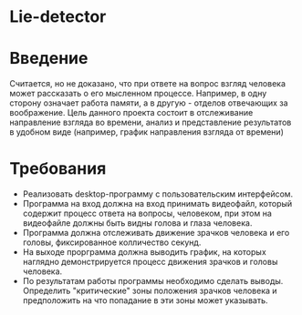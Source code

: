 # Lie-detector

# Введение 
Считается, но не доказано, что при ответе на вопрос взгляд человека может рассказать о его мысленном процессе. Например, в одну сторону означает работа памяти, а в другую - отделов отвечающих за воображение. Цель данного проекта состоит в отслеживание направление взгляда во времени, анализ и представление результатов в удобном виде (например, график направления взгляда от времени)

# Требования
* Реализовать desktop-программу с пользовательским интерфейсом.
* Программа на вход должна на вход принимать видеофайл, который содержит процесс ответа на вопросы, человеком, при этом на видеофайле должны быть видны голова и глаза человека.
* Программа должна отслеживать движение зрачков человека и его головы, фиксированное колличество секунд.
* На выходе прорграмма должна выводить график, на которых наглядно демонстрируется процесс движения зрачков и головы человека.
* По результатам работы программы необходимо сделать выводы. Определить "критические" зоны положения зрачков человека и предположить на что попадание в эти зоны может указывать.
